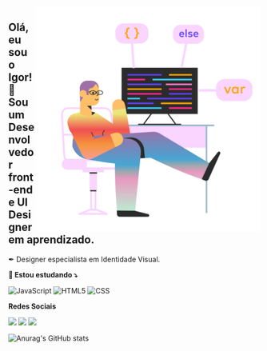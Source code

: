 <img src="https://github.com/igorsouza2k/igorsouza2k/blob/main/marginalia-web-programer.png"  min-width="400px" max-width="450px" width="450px" align="right" alt="Illustration by Natasha Remarchuk from Ouch!">

## Olá, eu sou o Igor! 💙 Sou um Desenvolvedor front-end e UI Designer em aprendizado.</strong>

> 

 ✒ Designer especialista em Identidade Visual.
 

**🦄 Estou estudando  ⤵️**

![JavaScript](https://img.shields.io/badge/-JavaScript-F7E018?style=for-the-badge&labelColor=0D0D0D&logo=javascript)
![HTML5](https://img.shields.io/badge/-HTML5-F84A24?style=for-the-badge&labelColor=0D0D0D&logo=HTML5)
![CSS](https://img.shields.io/badge/-CSS-3587F2?style=for-the-badge&labelColor=0D0D0D&logo=CSS3&logoColor=3587F2)


**Redes Sociais**

<p align="left">  

  <a href="#" alt="Linkedin">
  <img src="https://img.shields.io/badge/-Linkedin-F9D5FF?style=for-the-badge&logo=Linkedin&logoColor=F22998&link="https://www.linkedin.com/in/igor-souza-aa6a44197/" /></a>

  <a href="#" alt="Instagram">
  <img src="https://img.shields.io/badge/-Instagram-F9D5FF?style=for-the-badge&logo=instagram&logoColor=F22998&link="https://www.instagram.com/_igor2k/" /></a>
 
  <a href="#" alt="Behance">
  <img src="https://img.shields.io/badge/-Behance-F9D5FF?style=for-the-badge&logo=behance&logoColor=F22998&link="https://www.behance.net/igorsouzadesign" /></a>
  
</p>

![Anurag's GitHub stats](https://github-readme-stats.vercel.app/api?username=igorsouza2k&show_icons=true&theme=radical)


